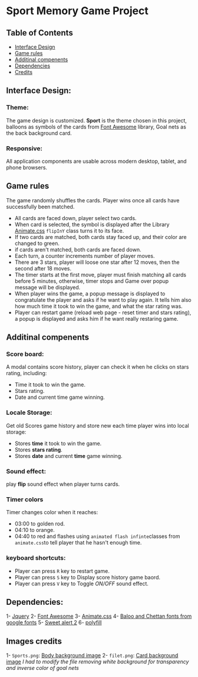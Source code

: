 # Sport Memory Game Project

## Table of Contents

* [Interface Design](#interface-design)
* [Game rules](#game-rules)
* [Additinal compenents](#additinal-compenents)
* [Dependencies](#dependencies)
* [Credits](#credits)

## Interface Design:
### Theme:
The game design is customized. **Sport** is the theme chosen in this project, balloons as symbols of the cards from [Font Awesome](https://fontawesome.com) library, Goal nets as the back background card.

### Responsive:
All application components are usable across modern desktop, tablet, and phone browsers.

## Game rules

The game randomly shuffles the cards. Player wins once all cards have successfully been matched.
*  All cards are faced down, player select two cards.
*  When card is selected, the symbol is displayed after the Library [Animate.css](https://daneden.github.io/animate.css/) `flipInY` class turns it to its face.
*  If two cards are matched, both cards stay faced up, and their color are changed to green.
*  if cards aren't matched, both cards are faced down.
*  Each turn, a counter increments number of player moves.
*  There are 3 stars, player will loose one star after 12 moves, then the second after 18 moves.
*  The timer starts at the first move, player must finish matching all cards before 5 minutes, otherwise, timer stops and Game over popup message will be displayed.
*  When player wins the game, a popup message is displayed to congratulate the player and asks if he want to play again. It tells him also how much time it took to win the game, and what the star rating was.
* Player can restart game (reload web page - reset timer and stars rating), a popup is displayed and asks him if he want really restaring game.
## Additinal compenents

### Score board:

A modal contains score history, player can check it when he clicks on stars rating, including: 
* Time it took to win the game.
* Stars rating.
* Date and current time game winning.

### Locale Storage:

Get old Scores game history and store new each time player wins into local storage:

* Stores __time__ it took to win the game.
* Stores __stars rating__.
* Stores __date__ and current __time__ game winning.

### Sound effect:

play __flip__ sound effect when player turns cards.

### Timer colors

Timer changes color when it reaches:

* 03:00 to golden rod.
* 04:10 to orange.
* 04:40 to red and flashes using `animated flash infinte`classes from `animate.css`to tell player that he hasn't enough time.
 
### keyboard shortcuts:

* Player can press `R` key to restart game.
* Player can press `S` key to Display score history game baord.
* Player can press `V` key to Toggle *ON/OFF* sound effect.

## Dependencies:
1- [Jquery](https://jquery.com/)
2- [Font Awesome](https://fontawesome.com)
3- [Animate.css]()
4- [Baloo and Chettan fonts from google fonts](https://fonts.googleapis.com/css?family=Baloo+Chettan)
5- [Sweet alert 2](https://sweetalert2.github.io)
6- [polyfill](https://unpkg.com/promise-polyfill)
## Images credits
1- `Sports.png`: [Body background image](https://www.toptal.com/designers/subtlepatterns/sports)
2- `filet.png`: [Card background image](https://www.casalsport.com/img/W/CAS/ST/FB/20/16/FB2016/FB2016_ST.jpg) *I had to modify the file removing white background for transparency and inverse color of goal nets*